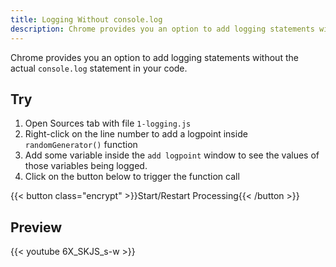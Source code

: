 ```yaml
---
title: Logging Without console.log
description: Chrome provides you an option to add logging statements without the actual console.log statement in your code.
---
```


Chrome provides you an option to add logging statements without the actual `console.log` statement in your code.

## Try

1. Open Sources tab with file `1-logging.js`
2. Right-click on the line number to add a logpoint inside `randomGenerator()` function
3. Add some variable inside the `add logpoint` window to see the values of those variables being logged.
4. Click on the button below to trigger the function call

{{< button class="encrypt" >}}Start/Restart Processing{{< /button >}}

<div id="container" class="big-text center-text"></div>

<script src="/resources/sources/1-logging.js"></script>

## Preview

{{< youtube 6X_SKJS_s-w >}}